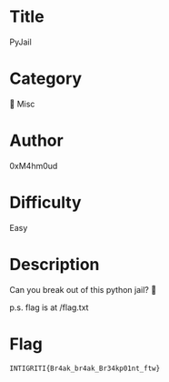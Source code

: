 # Title

PyJail

# Category

🎲 Misc

# Author

0xM4hm0ud

# Difficulty

Easy

# Description

Can you break out of this python jail? 🐍

p.s. flag is at /flag.txt

# Flag

`INTIGRITI{Br4ak_br4ak_Br34kp01nt_ftw}`
